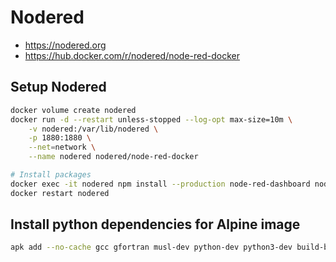 # Nodered
* https://nodered.org
* https://hub.docker.com/r/nodered/node-red-docker

## Setup Nodered
```sh
docker volume create nodered
docker run -d --restart unless-stopped --log-opt max-size=10m \
    -v nodered:/var/lib/nodered \
    -p 1880:1880 \
    --net=network \
    --name nodered nodered/node-red-docker

# Install packages
docker exec -it nodered npm install --production node-red-dashboard node-red-contrib-python-function node-red-contrib-python3-function
docker restart nodered
```

## Install python dependencies for Alpine image
```sh
apk add --no-cache gcc gfortran musl-dev python-dev python3-dev build-base
```
